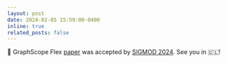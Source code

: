 ```yaml
---
layout: post
date: 2024-02-05 15:59:00-0400
inline: true
related_posts: false
---
```

🎉 GraphScope Flex [paper](https://arxiv.org/abs/2312.12107) was accepted by [SIGMOD 2024](https://2024.sigmod.org/). See you in 🇨🇱!